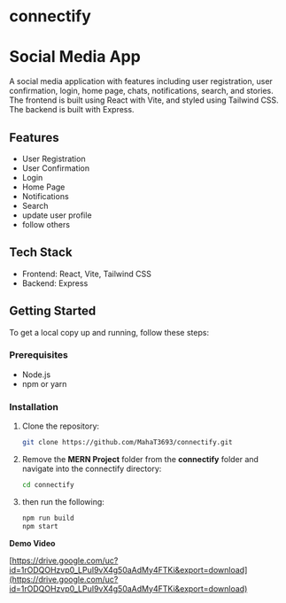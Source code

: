 # connectify
# Social Media App

A social media application with features including user registration, user confirmation, login, home page, chats, notifications, search, and stories. The frontend is built using React with Vite, and styled using Tailwind CSS. The backend is built with Express.

## Features

- User Registration
- User Confirmation
- Login
- Home Page
- Notifications
- Search
- update user profile
- follow others

## Tech Stack

- Frontend: React, Vite, Tailwind CSS
- Backend: Express

## Getting Started

To get a local copy up and running, follow these steps:

### Prerequisites

- Node.js
- npm or yarn

### Installation

1. Clone the repository:

   ```sh
   git clone https://github.com/MahaT3693/connectify.git

2. Remove the **MERN Project** folder from the **connectify** folder and navigate into the connectify directory:

    ```sh
   cd connectify

3. then run the following:

   ```sh
   npm run build
   npm start

**Demo Video**

[https://drive.google.com/uc?id=1rODQOHzvp0_LPuI9vX4g50aAdMy4FTKi&export=download](https://drive.google.com/uc?id=1rODQOHzvp0_LPuI9vX4g50aAdMy4FTKi&export=download)

